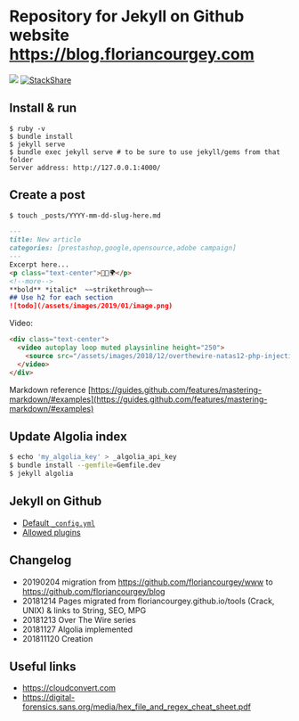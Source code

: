 # Repository for Jekyll on Github website https://blog.floriancourgey.com

![](https://travis-ci.com/floriancourgey/blog.svg?branch=master)
[![StackShare](https://img.shields.io/badge/tech-stack-0690fa.svg?style=flat)](https://stackshare.io/floriancourgey/blog)

## Install & run
```console
$ ruby -v
$ bundle install
$ jekyll serve
$ bundle exec jekyll serve # to be sure to use jekyll/gems from that folder
Server address: http://127.0.0.1:4000/
```

## Create a post
```bash
$ touch _posts/YYYY-mm-dd-slug-here.md
```

```markdown
---
title: New article
categories: [prestashop,google,opensource,adobe campaign]
---
Excerpt here...
<p class="text-center">🐍👑🌍</p>
<!--more-->
**bold** *italic*  ~~strikethrough~~
## Use h2 for each section
![todo](/assets/images/2019/01/image.png)
```

Video:
```html
<div class="text-center">
  <video autoplay loop muted playsinline height="250">
    <source src="/assets/images/2018/12/overthewire-natas12-php-injection.mp4" type="video/mp4" />
  </video>
</div>
```

Markdown reference
[https://guides.github.com/features/mastering-markdown/#examples](https://guides.github.com/features/mastering-markdown/#examples)

## Update Algolia index
```bash
$ echo 'my_algolia_key' > _algolia_api_key
$ bundle install --gemfile=Gemfile.dev
$ jekyll algolia
```

## Jekyll on Github
- [Default `_config.yml`](https://help.github.com/articles/configuring-jekyll/)
- [Allowed plugins](https://help.github.com/articles/configuring-jekyll-plugins/)

## Changelog
- 20190204 migration from https://github.com/floriancourgey/www to https://github.com/floriancourgey/blog
- 20181214 Pages migrated from floriancourgey.github.io/tools (Crack, UNIX) & links to String, SEO, MPG
- 20181213 Over The Wire series
- 20181127 Algolia implemented
- 201811120 Creation

## Useful links
- https://cloudconvert.com
- https://digital-forensics.sans.org/media/hex_file_and_regex_cheat_sheet.pdf
